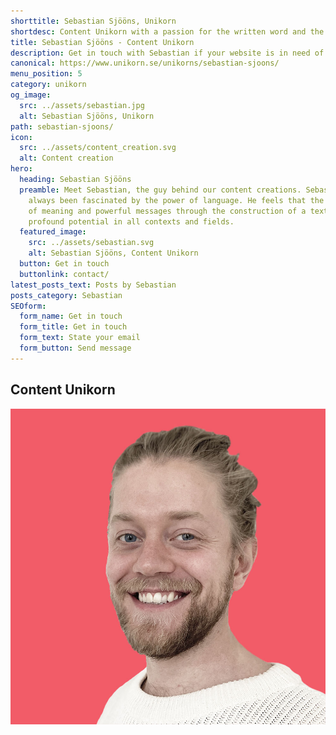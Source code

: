 ```yaml
---
shorttitle: Sebastian Sjööns, Unikorn
shortdesc: Content Unikorn with a passion for the written word and the power of langauage
title: Sebastian Sjööns - Content Unikorn
description: Get in touch with Sebastian if your website is in need of SEO friendly content!
canonical: https://www.unikorn.se/unikorns/sebastian-sjoons/
menu_position: 5
category: unikorn
og_image:
  src: ../assets/sebastian.jpg
  alt: Sebastian Sjööns, Unikorn
path: sebastian-sjoons/
icon:
  src: ../assets/content_creation.svg
  alt: Content creation
hero:
  heading: Sebastian Sjööns
  preamble: Meet Sebastian, the guy behind our content creations. Sebastian has
    always been fascinated by the power of language. He feels that the creation
    of meaning and powerful messages through the construction of a text carries
    profound potential in all contexts and fields.
  featured_image:
    src: ../assets/sebastian.svg
    alt: Sebastian Sjööns, Content Unikorn
  button: Get in touch
  buttonlink: contact/
latest_posts_text: Posts by Sebastian
posts_category: Sebastian
SEOform:
  form_name: Get in touch
  form_title: Get in touch
  form_text: State your email
  form_button: Send message
---
```

## Content Unikorn

![Sebastian Sjööns, Content Unikorn](../assets/sebastian.jpg)